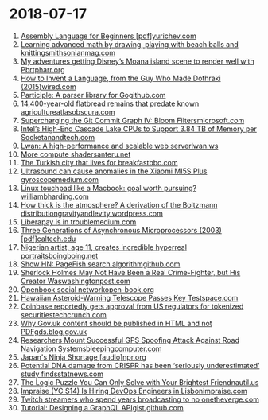 # 2018-07-17
1. [Assembly Language for Beginners [pdf]yurichev.com](https://yurichev.com/writings/AL4B-EN.pdf)
2. [Learning advanced math by drawing, playing with beach balls and knittingsmithsonianmag.com](https://www.smithsonianmag.com/innovation/what-knitting-can-teach-you-about-math-180969637?no-ist)
3. [My adventures getting Disney’s Moana island scene to render well with Pbrtpharr.org](http://pharr.org/matt/blog/2018/07/16/moana-island-pbrt-all.html)
4. [How to Invent a Language, from the Guy Who Made Dothraki (2015)wired.com](https://www.wired.com/2015/09/conlang-book/)
5. [Participle: A parser library for Gogithub.com](https://github.com/alecthomas/participle)
6. [14,400-year-old flatbread remains that predate known agricultureatlasobscura.com](https://www.atlasobscura.com/articles/worlds-oldest-bread)
7. [Supercharging the Git Commit Graph IV: Bloom Filtersmicrosoft.com](https://blogs.msdn.microsoft.com/devops/2018/07/16/super-charging-the-git-commit-graph-iv-bloom-filters/)
8. [Intel’s High-End Cascade Lake CPUs to Support 3.84 TB of Memory per Socketanandtech.com](https://www.anandtech.com/show/13059/intels-upcoming-cascade-lake-cpus-to-support-384-tb-of-memory)
9. [Lwan: A high-performance and scalable web serverlwan.ws](https://lwan.ws/)
10. [More compute shadersanteru.net](https://anteru.net/blog/2018/more-compute-shaders/index.html)
11. [The Turkish city that lives for breakfastbbc.com](http://www.bbc.com/travel/story/20180715-the-turkish-city-that-lives-for-breakfast)
12. [Ultrasound can cause anomalies in the Xiaomi MI5S Plus gyroscopemedium.com](https://medium.com/@juliodellaflora/ultrassom-pode-causar-anomalias-no-girosc%C3%B3pio-do-xiaomi-mi5s-plus-4050d718bc7f)
13. [Linux touchpad like a Macbook: goal worth pursuing?williambharding.com](https://williambharding.com/blog/technology/linux-touchpad-like-a-macbook-goal-worth-pursuing/)
14. [How thick is the atmosphere? A derivation of the Boltzmann distributiongravityandlevity.wordpress.com](https://gravityandlevity.wordpress.com/2018/07/14/how-thick-is-the-atmosphere-a-derivation-of-the-boltmzann-distribution/amp/)
15. [Liberapay is in troublemedium.com](https://medium.com/liberapay-blog/liberapay-is-in-trouble-b58b40714d82)
16. [Three Generations of Asynchronous Microprocessors (2003) [pdf]caltech.edu](http://mail.async.caltech.edu/Pubs/PDF/2003_threegen.pdf)
17. [Nigerian artist, age 11, creates incredible hyperreal portraitsboingboing.net](https://boingboing.net/2018/07/16/nigerian-artist-age-11-creat.html)
18. [Show HN: PageFish search algorithmgithub.com](https://github.com/peterburk/pagefish)
19. [Sherlock Holmes May Not Have Been a Real Crime-Fighter, but His Creator Waswashingtonpost.com](https://www.washingtonpost.com/entertainment/books/sherlock-holmes-may-not-have-been-a-real-crime-fighter-but-his-creator-was/2018/07/09/84146ef4-839b-11e8-9e80-403a221946a7_story.html)
20. [Openbook social networkopen-book.org](https://www.open-book.org)
21. [Hawaiian Asteroid-Warning Telescope Passes Key Testspace.com](https://www.space.com/41167-asteroid-warning-telescope-atlas-passes-test.html)
22. [Coinbase reportedly gets approval from US regulators for tokenized securitiestechcrunch.com](https://techcrunch.com/2018/07/16/coinbase-reportedly-gets-approval-from-u-s-regulators-to-start-listing-tokenized-securities/)
23. [Why Gov.uk content should be published in HTML and not PDFgds.blog.gov.uk](https://gds.blog.gov.uk/2018/07/16/why-gov-uk-content-should-be-published-in-html-and-not-pdf/)
24. [Researchers Mount Successful GPS Spoofing Attack Against Road Navigation Systemsbleepingcomputer.com](https://www.bleepingcomputer.com/news/security/researchers-mount-successful-gps-spoofing-attack-against-road-navigation-systems/)
25. [Japan's Ninja Shortage [audio]npr.org](https://www.npr.org/sections/money/2018/07/16/629586025/japan-s-ninja-shortage)
26. [Potential DNA damage from CRISPR has been ‘seriously underestimated’ study findsstatnews.com](https://www.statnews.com/2018/07/16/crispr-potential-dna-damage-underestimated/)
27. [The Logic Puzzle You Can Only Solve with Your Brightest Friendnautil.us](http://nautil.us/blog/-the-logic-puzzle-you-can-only-solve-with-your-brightest-friend)
28. [Impraise (YC S14) Is Hiring DevOps Engineers in Lisbonimpraise.com](http://jobs.impraise.com/o/devops-engineer-based-in-lisbon-portugal)
29. [Twitch streamers who spend years broadcasting to no onetheverge.com](https://www.theverge.com/2018/7/16/17569520/twitch-streamers-zero-viewers-motivation-community)
30. [Tutorial: Designing a GraphQL APIgist.github.com](https://gist.github.com/swalkinshaw/3a33e2d292b60e68fcebe12b62bbb3e2)